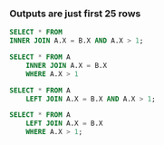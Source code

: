 ### Outputs are just first 25 rows

```sql
SELECT * FROM
INNER JOIN A.X = B.X AND A.X > 1;

SELECT * FROM A
    INNER JOIN A.X = B.X
    WHERE A.X > 1
```

```sql
SELECT * FROM A
    LEFT JOIN A.X = B.X AND A.X > 1;

SELECT * FROM A
    LEFT JOIN A.X = B.X
    WHERE A.X > 1;
```
